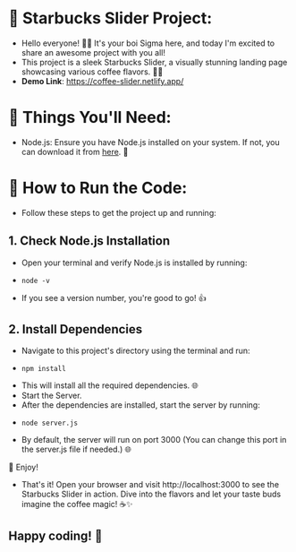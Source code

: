 # 🍼 Starbucks Slider Project:

- Hello everyone! 🙋‍♂️ It's your boi Sigma here, and today I'm excited to share an awesome project with you all!
- This project is a sleek Starbucks Slider, a visually stunning landing page showcasing various coffee flavors. 🍵🍄
- **Demo Link**: https://coffee-slider.netlify.app/

# 📃 Things You'll Need:

- Node.js: Ensure you have Node.js installed on your system. If not, you can download it from [here](https://nodejs.org/en/download/prebuilt-installer). 🔗 

# 🚀 How to Run the Code:

- Follow these steps to get the project up and running:

## 1. Check Node.js Installation

- Open your terminal and verify Node.js is installed by running:
-     node -v
- If you see a version number, you're good to go! 👍

## 2. Install Dependencies

- Navigate to this project's directory using the terminal and run:
-     npm install
- This will install all the required dependencies. 🌐
- Start the Server.
- After the dependencies are installed, start the server by running:
-     node server.js
- By default, the server will run on port 3000 (You can change this port in the server.js file if needed.) 🌐

🌟 Enjoy!

- That's it! Open your browser and visit http://localhost:3000 to see the Starbucks Slider in action. Dive into the flavors and let your taste buds imagine the coffee magic! ☕✨

## Happy coding! 🥳



